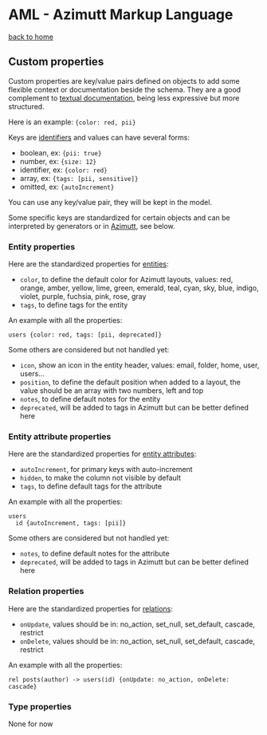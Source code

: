 # AML - Azimutt Markup Language

[back to home](./README.md)


## Custom properties

Custom properties are key/value pairs defined on objects to add some flexible context or documentation beside the schema.
They are a good complement to [textual documentation](./documentation.md), being less expressive but more structured.

Here is an example: `{color: red, pii}`

Keys are [identifiers](./identifier.md) and values can have several forms:

- boolean, ex: `{pii: true}`
- number, ex: `{size: 12}`
- identifier, ex: `{color: red}`
- array, ex: `{tags: [pii, sensitive]}`
- omitted, ex: `{autoIncrement}`

You can use any key/value pair, they will be kept in the model.

Some specific keys are standardized for certain objects and can be interpreted by generators or in [Azimutt](https://azimutt.app), see below.


### Entity properties

Here are the standardized properties for [entities](./entity.md):

- `color`, to define the default color for Azimutt layouts, values: red, orange, amber, yellow, lime, green, emerald, teal, cyan, sky, blue, indigo, violet, purple, fuchsia, pink, rose, gray
- `tags`, to define tags for the entity

An example with all the properties:

```aml
users {color: red, tags: [pii, deprecated]}
```

Some others are considered but not handled yet:

- `icon`, show an icon in the entity header, values: email, folder, home, user, users...
- `position`, to define the default position when added to a layout, the value should be an array with two numbers, left and top
- `notes`, to define default notes for the entity
- `deprecated`, will be added to tags in Azimutt but can be better defined here


### Entity attribute properties

Here are the standardized properties for [entity attributes](./entity.md#attribute):

- `autoIncrement`, for primary keys with auto-increment
- `hidden`, to make the column not visible by default
- `tags`, to define default tags for the attribute

An example with all the properties:

```aml
users
  id {autoIncrement, tags: [pii]}
```

Some others are considered but not handled yet:

- `notes`, to define default notes for the attribute
- `deprecated`, will be added to tags in Azimutt but can be better defined here


### Relation properties

Here are the standardized properties for [relations](./relation.md):

- `onUpdate`, values should be in: no_action, set_null, set_default, cascade, restrict
- `onDelete`, values should be in: no_action, set_null, set_default, cascade, restrict

An example with all the properties:

```aml
rel posts(author) -> users(id) {onUpdate: no_action, onDelete: cascade}
```


### Type properties

None for now
